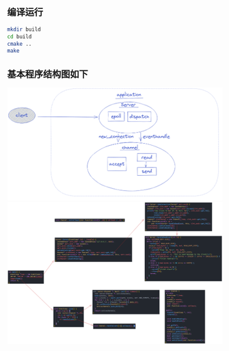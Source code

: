 ## 编译运行
```bash
mkdir build
cd build
cmake ..
make
```

## 基本程序结构图如下
![](./pic/reactor.png)
![](./pic/process.png)

